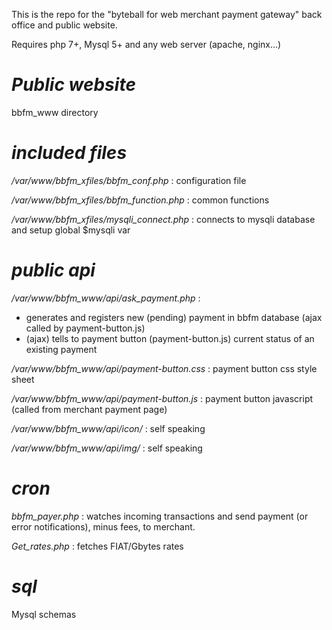 This is the repo for the "byteball for web merchant payment gateway" back office and public website.

Requires php 7+, Mysql 5+ and any web server (apache, nginx...)

# *Public website*
bbfm_www directory

# *included files*

*/var/www/bbfm_xfiles/bbfm_conf.php* : configuration file

*/var/www/bbfm_xfiles/bbfm_function.php* : common functions

*/var/www/bbfm_xfiles/mysqli_connect.php* : connects to mysqli database and setup global $mysqli var


# *public api*

*/var/www/bbfm_www/api/ask_payment.php* : 
 - generates and registers new (pending) payment in bbfm database (ajax called by payment-button.js)
 - (ajax) tells to payment button (payment-button.js) current status of an existing payment

*/var/www/bbfm_www/api/payment-button.css* : payment button css style sheet

*/var/www/bbfm_www/api/payment-button.js* : payment button javascript (called from merchant payment page)

*/var/www/bbfm_www/api/icon/* : self speaking

*/var/www/bbfm_www/api/img/* : self speaking


# *cron*

*bbfm_payer.php* : watches incoming transactions and send payment (or error notifications), minus fees, to merchant.

*Get_rates.php* : fetches FIAT/Gbytes rates

# *sql*
Mysql schemas
